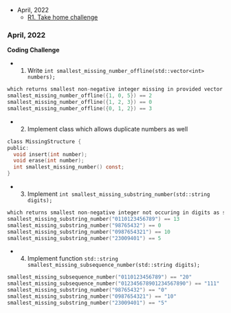 - April, 2022
  - [R1. Take home challenge](#r1)

### April, 2022
<a name=r1></a>
**Coding Challenge**
- 1. Write `int smallest_missing_number_offline(std::vector<int> numbers);`
```c
which returns smallest non-negative integer missing in provided vector of numbers.
smallest_missing_number_offline({1, 0, 5}) == 2
smallest_missing_number_offline({1, 2, 3}) == 0
smallest_missing_number_offline({0, 1, 2}) == 3
```
- 2. Implement class which allows duplicate numbers as well
```c
class MissingStructure {
public:
  void insert(int number);
  void erase(int number);
  int smallest_missing_number() const;
}
```
- 3. Implement `int smallest_missing_substring_number(std::string digits);`
```c
which returns smallest non-negative integer not occuring in digits as substring. For purpose of this challenge assume that substring is non-empty contigous subsequence of given string (from some position to some position). For example: `1`, `256` and `152569` are all substrings of `152569`, while `0` and `126` are not.
smallest_missing_substring_number("0110123456789") == 13
smallest_missing_substring_number("98765432") == 0
smallest_missing_substring_number("0987654321") == 10
smallest_missing_substring_number("23009401") == 5
```
- 4. Implement function `std::string smallest_missing_subsequence_number(std::string digits);`
```c
smallest_missing_subsequence_number("0110123456789") == "20"
smallest_missing_subsequence_number("012345678901234567890") == "111"
smallest_missing_substring_number("98765432") == "0"
smallest_missing_substring_number("0987654321") == "10"
smallest_missing_substring_number("23009401") == "5"
```

